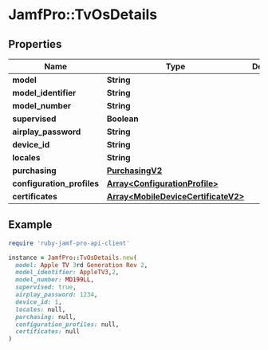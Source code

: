 # JamfPro::TvOsDetails

## Properties

| Name | Type | Description | Notes |
| ---- | ---- | ----------- | ----- |
| **model** | **String** |  | [optional] |
| **model_identifier** | **String** |  | [optional] |
| **model_number** | **String** |  | [optional] |
| **supervised** | **Boolean** |  | [optional] |
| **airplay_password** | **String** |  | [optional] |
| **device_id** | **String** |  | [optional] |
| **locales** | **String** |  | [optional] |
| **purchasing** | [**PurchasingV2**](PurchasingV2.md) |  | [optional] |
| **configuration_profiles** | [**Array&lt;ConfigurationProfile&gt;**](ConfigurationProfile.md) |  | [optional] |
| **certificates** | [**Array&lt;MobileDeviceCertificateV2&gt;**](MobileDeviceCertificateV2.md) |  | [optional] |

## Example

```ruby
require 'ruby-jamf-pro-api-client'

instance = JamfPro::TvOsDetails.new(
  model: Apple TV 3rd Generation Rev 2,
  model_identifier: AppleTV3,2,
  model_number: MD199LL,
  supervised: true,
  airplay_password: 1234,
  device_id: 1,
  locales: null,
  purchasing: null,
  configuration_profiles: null,
  certificates: null
)
```

